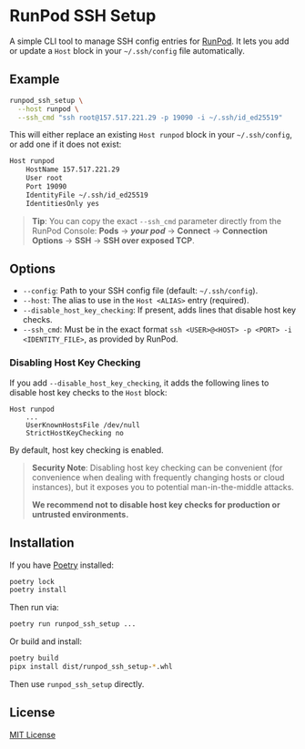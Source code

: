 # RunPod SSH Setup

A simple CLI tool to manage SSH config entries for [RunPod](https://www.runpod.io/). It
lets you add or update a `Host` block in your `~/.ssh/config` file automatically.

## Example

```bash
runpod_ssh_setup \
  --host runpod \
  --ssh_cmd "ssh root@157.517.221.29 -p 19090 -i ~/.ssh/id_ed25519"
```

This will either replace an existing `Host runpod` block in your `~/.ssh/config`, or add
one if it does not exist:

```txt
Host runpod
    HostName 157.517.221.29
    User root
    Port 19090
    IdentityFile ~/.ssh/id_ed25519
    IdentitiesOnly yes
```

> **Tip**: You can copy the exact `--ssh_cmd` parameter directly from the RunPod
> Console: **Pods** → **_your pod_** → **Connect** → **Connection Options** → **SSH** →
> **SSH over exposed TCP**.

## Options

- `--config`: Path to your SSH config file (default: `~/.ssh/config`).
- `--host`: The alias to use in the `Host <ALIAS>` entry (required).
- `--disable_host_key_checking`: If present, adds lines that disable host key checks.
- `--ssh_cmd`: Must be in the exact format
  `ssh <USER>@<HOST> -p <PORT> -i <IDENTITY_FILE>`, as provided by RunPod.

### Disabling Host Key Checking

If you add `--disable_host_key_checking`, it adds the following lines to disable host
key checks to the `Host` block:

```
Host runpod
    ...
    UserKnownHostsFile /dev/null
    StrictHostKeyChecking no
```

By default, host key checking is enabled.

> **Security Note**: Disabling host key checking can be convenient (for convenience when
> dealing with frequently changing hosts or cloud instances), but it exposes you to
> potential man-in-the-middle attacks.
>
> **We recommend not to disable host key checks for
> production or untrusted environments.**

## Installation

If you have [Poetry](https://python-poetry.org/) installed:

```bash
poetry lock
poetry install
```

Then run via:

```bash
poetry run runpod_ssh_setup ...
```

Or build and install:

```bash
poetry build
pipx install dist/runpod_ssh_setup-*.whl
```

Then use `runpod_ssh_setup` directly.

## License

[MIT License](LICENSE)
